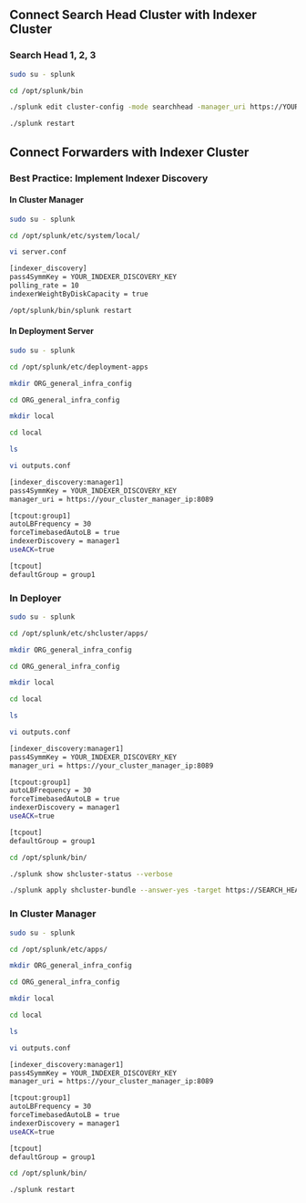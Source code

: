 ## Connect Search Head Cluster with Indexer Cluster

### Search Head 1, 2, 3
```bash
sudo su - splunk

cd /opt/splunk/bin

./splunk edit cluster-config -mode searchhead -manager_uri https://YOUR_CLUSTER_MANAGER_IP:8089 -secret YOUR_INDEXER_CLUSTER_SECRET_KEY 

./splunk restart

```

## Connect Forwarders with Indexer Cluster

### Best Practice: Implement Indexer Discovery

#### In Cluster Manager

```bash
sudo su - splunk

cd /opt/splunk/etc/system/local/

vi server.conf

[indexer_discovery]
pass4SymmKey = YOUR_INDEXER_DISCOVERY_KEY
polling_rate = 10
indexerWeightByDiskCapacity = true

/opt/splunk/bin/splunk restart

```

#### In Deployment Server

```bash
sudo su - splunk

cd /opt/splunk/etc/deployment-apps

mkdir ORG_general_infra_config

cd ORG_general_infra_config

mkdir local

cd local

ls

vi outputs.conf

[indexer_discovery:manager1]
pass4SymmKey = YOUR_INDEXER_DISCOVERY_KEY
manager_uri = https://your_cluster_manager_ip:8089

[tcpout:group1]
autoLBFrequency = 30
forceTimebasedAutoLB = true
indexerDiscovery = manager1
useACK=true

[tcpout]
defaultGroup = group1

```

### In Deployer 

```bash
sudo su - splunk

cd /opt/splunk/etc/shcluster/apps/ 

mkdir ORG_general_infra_config

cd ORG_general_infra_config

mkdir local

cd local

ls

vi outputs.conf

[indexer_discovery:manager1]
pass4SymmKey = YOUR_INDEXER_DISCOVERY_KEY
manager_uri = https://your_cluster_manager_ip:8089

[tcpout:group1]
autoLBFrequency = 30
forceTimebasedAutoLB = true
indexerDiscovery = manager1
useACK=true

[tcpout]
defaultGroup = group1

cd /opt/splunk/bin/

./splunk show shcluster-status --verbose

./splunk apply shcluster-bundle --answer-yes -target https://SEARCH_HEAD_1_IP:8089 -auth admin:PASSWORD

```


### In Cluster Manager 

```bash
sudo su - splunk

cd /opt/splunk/etc/apps/ 

mkdir ORG_general_infra_config

cd ORG_general_infra_config

mkdir local

cd local

ls

vi outputs.conf

[indexer_discovery:manager1]
pass4SymmKey = YOUR_INDEXER_DISCOVERY_KEY
manager_uri = https://your_cluster_manager_ip:8089

[tcpout:group1]
autoLBFrequency = 30
forceTimebasedAutoLB = true
indexerDiscovery = manager1
useACK=true

[tcpout]
defaultGroup = group1

cd /opt/splunk/bin/

./splunk restart

```


